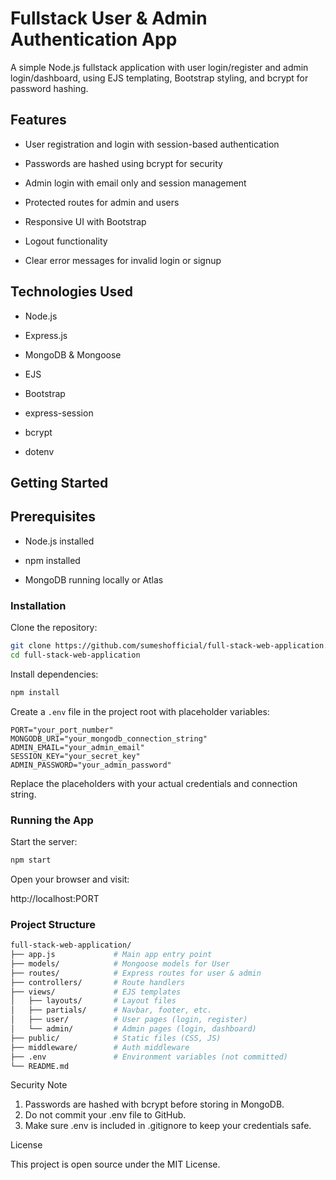 # Fullstack User & Admin Authentication App
A simple Node.js fullstack application with user login/register and admin login/dashboard, using EJS templating, Bootstrap styling, and bcrypt for password hashing.

## Features

- User registration and login with session-based authentication

- Passwords are hashed using bcrypt for security

- Admin login with email only and session management

- Protected routes for admin and users

- Responsive UI with Bootstrap

- Logout functionality

- Clear error messages for invalid login or signup

## Technologies Used

- Node.js

- Express.js

- MongoDB & Mongoose

- EJS

- Bootstrap

- express-session

- bcrypt

- dotenv

## Getting Started

## Prerequisites

- Node.js installed

- npm installed

- MongoDB running locally or Atlas

### Installation

Clone the repository:

```bash
git clone https://github.com/sumeshofficial/full-stack-web-application.git
cd full-stack-web-application
```

Install dependencies:
```bash
npm install
```

Create a `.env` file in the project root with placeholder variables:
```
PORT="your_port_number"
MONGODB_URI="your_mongodb_connection_string"
ADMIN_EMAIL="your_admin_email"
SESSION_KEY="your_secret_key"
ADMIN_PASSWORD="your_admin_password"
```
Replace the placeholders with your actual credentials and connection string.


### Running the App

Start the server:

```bash
npm start
```

Open your browser and visit:


http://localhost:PORT

### Project Structure

```bash
full-stack-web-application/
├── app.js             # Main app entry point  
├── models/            # Mongoose models for User  
├── routes/            # Express routes for user & admin  
├── controllers/       # Route handlers  
├── views/             # EJS templates  
│   ├── layouts/       # Layout files  
│   ├── partials/      # Navbar, footer, etc.  
│   ├── user/          # User pages (login, register)  
│   └── admin/         # Admin pages (login, dashboard)  
├── public/            # Static files (CSS, JS)  
├── middleware/        # Auth middleware  
├── .env               # Environment variables (not committed)  
└── README.md
```

Security Note

1. Passwords are hashed with bcrypt before storing in MongoDB.
2. Do not commit your .env file to GitHub.
3. Make sure .env is included in .gitignore to keep your credentials safe.

License

This project is open source under the MIT License.
